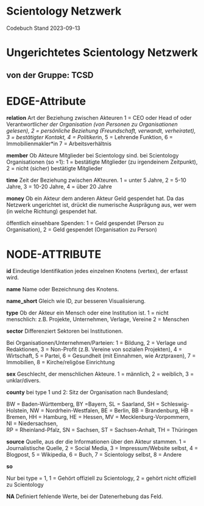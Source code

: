# Scientology Netzwerk #
Codebuch Stand 2023-09-13

# Ungerichtetes Scientology Netzwerk
## von der Gruppe: TCSD

# EDGE-Attribute
 
**relation**
Art der Beziehung zwischen Akteuren
1 = CEO oder Head of oder Verantwortliche*r der Organisation (von Personen zu Organisationen gelesen),
2 = persönliche Beziehung (Freundschaft, verwandt, verheiratet),
3 = bestätigter Kontakt,
4 = Politiker*in,
5 = Lehrende Funktion,
6 = Immobilienmakler*in
7 = Arbeitsverhältnis

**member**
Ob Akteure Mitglieder bei Scientology sind.
bei Scientology Organisationen (so =1):
1 = bestätigte Mitglieder (zu irgendeinem Zeitpunkt), 
2 = nicht (sicher) bestätigte Mitglieder


**time**
Zeit der Beziehung zwischen AKteuren.
1 = unter 5 Jahre, 
2 = 5-10 Jahre, 
3 = 10-20 Jahre, 
4 = über 20 Jahre

**money**
Ob ein Akteur dem anderen Akteur Geld gespendet hat. Da das Netzwerk ungerichtet ist, drückt die numerische Ausprägung aus, wer wem (in welche Richtung) gespendet hat.

öffentlich einsehbare Spenden:
1 = Geld gespendet (Person zu Organisation), 
2 = Geld gespendet (Organisation zu Person)

# NODE-ATTRIBUTE

**id**
Eindeutige Identifikation jedes einzelnen Knotens (vertex), der erfasst wird.

**name**
Name oder Bezeichnung des Knotens.

**name_short**
Gleich wie ID, zur besseren Visualisierung.

**type**
Ob der Akteur ein Mensch oder eine Institution ist.
1 = nicht menschlich: z.B. Projekte, Unternehmen, Verlage, Vereine
2 = Menschen

**sector**
Differenziert Sektoren bei Institutionen.

Bei Organisationen/Unternehmen/Parteien: 
1 = Bildung, 
2 = Verlage und Redaktionen, 
3 = Non-Profit (z.B. Vereine von sozialen Projekten), 
4 = Wirtschaft, 
5 = Partei, 
6 = Gesundheit (mit Einnahmen, wie Arztpraxen), 
7 = Immobilien, 
8 = Kirche/religöse Einrichtung

**sex**
Geschlecht, der menschlichen Akteure.
1 = männlich,
2 = weiblich,
3 = unklar/divers.

**county**
bei type 1 und 2: Sitz der Organisation nach Bundesland;

BW = Baden-Württemberg, 
BY =Bayern, 
SL = Saarland, 
SH = Schleswig-Holstein, 
NW = Nordrhein-Westfalen, 
BE = Berlin, BB = Brandenburg, 
HB = Bremen, 
HH = Hamburg, 
HE = Hessen, 
MV = Mecklenburg-Vorpommern,  
NI = Niedersachsen,  
RP = Rheinland-Pfalz, 
SN = Sachsen, 
ST = Sachsen-Anhalt, 
TH = Thüringen

**source**
Quelle, aus der die Informationen über den Akteur stammen.
1 = Journalistische Quelle, 
2 = Social Media, 
3 = Impressum/Website selbst, 
4 = Blogpost, 
5 = Wikipedia, 
6 = Buch, 
7 = Scientology selbst, 
8 = Andere

**so** 

Nur bei type = 1, 1 = Gehört offiziell zu Scientology, 2 = gehört nicht offiziell zu Scientology

**NA**
Definiert fehlende Werte, bei der Datenerhebung das Feld.